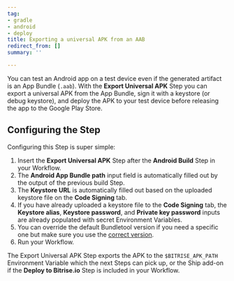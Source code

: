 ```yaml
---
tag:
- gradle
- android
- deploy
title: Exporting a universal APK from an AAB
redirect_from: []
summary: ''

---
```

You can test an Android app on a test device even if the generated artifact is an App Bundle (`.aab`). With the **Export Universal APK** Step you can export a universal APK from the App Bundle, sign it with a keystore (or debug keystore), and deploy the APK to your test device before releasing the app to the Google Play Store.

## Configuring the Step

Configuring this Step is super simple:

1. Insert the **Export Universal APK** Step after the **Android Build** Step in your Workflow.
2. The **Android App Bundle path** input field is automatically filled out by the output of the previous build Step.
3. The **Keystore URL** is automatically filled out based on the uploaded keystore file on the **Code Signing** tab.
4. If you have already uploaded a keystore file to the **Code Signing** tab, the **Keystore alias**, **Keystore password**, and **Private key password** inputs are already populated with secret Environment Variables.
5. You can override the default Bundletool version if you need a specific one but make sure you use the [correct version](https://github.com/google/bundletool/releases "https://github.com/google/bundletool/releases").
6. Run your Workflow.

The Export Universal APK Step exports the APK to the `$BITRISE_APK_PATH` Environment Variable which the next Steps can pick up, or the Ship add-on if the **Deploy to Bitrise.io** Step is included in your Workflow.
